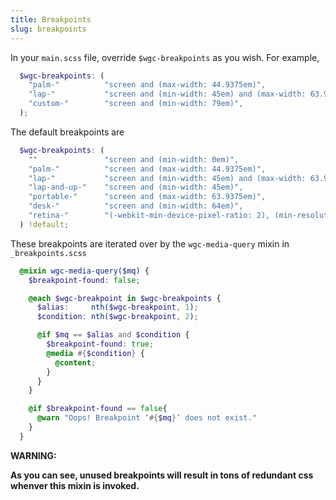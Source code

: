 ```yaml
---
title: Breakpoints
slug: breakpoints
---
```


In your `main.scss` file, override `$wgc-breakpoints` as you wish. For example,

```scss
  $wgc-breakpoints: (
    "palm-"          "screen and (max-width: 44.9375em)",
    "lap-"           "screen and (min-width: 45em) and (max-width: 63.9375em)",
    "custom-"        "screen and (min-width: 79em)",
  );
```
The default breakpoints are

```scss
  $wgc-breakpoints: (
    ""               "screen and (min-width: 0em)",
    "palm-"          "screen and (max-width: 44.9375em)",
    "lap-"           "screen and (min-width: 45em) and (max-width: 63.9375em)",
    "lap-and-up-"    "screen and (min-width: 45em)",
    "portable-"      "screen and (max-width: 63.9375em)",
    "desk-"          "screen and (min-width: 64em)",
    "retina-"        "(-webkit-min-device-pixel-ratio: 2), (min-resolution: 192dpi), (min-resolution: 2dppx)"
  ) !default;
```
These breakpoints are iterated over by the `wgc-media-query` mixin in `_breakpoints.scss`

```scss
  @mixin wgc-media-query($mq) {
    $breakpoint-found: false;

    @each $wgc-breakpoint in $wgc-breakpoints {
      $alias:     nth($wgc-breakpoint, 1);
      $condition: nth($wgc-breakpoint, 2);

      @if $mq == $alias and $condition {
        $breakpoint-found: true;
        @media #{$condition} {
          @content;
        }
      }
    }

    @if $breakpoint-found == false{
      @warn "Oops! Breakpoint ‘#{$mq}’ does not exist."
    }
  }
```
**WARNING:**

**As you can see, unused breakpoints will result in tons of redundant css whenver this mixin is invoked.**

